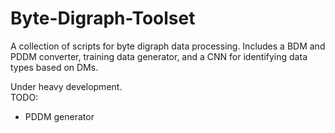 # Byte-Digraph-Toolset
A collection of scripts for byte digraph data processing. Includes a BDM and PDDM converter, training data generator, and a CNN for identifying data types based on DMs.

Under heavy development.  
TODO:  
* PDDM generator  

